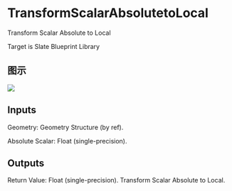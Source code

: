 # TransformScalarAbsolutetoLocal

Transform Scalar Absolute to Local

Target is Slate Blueprint Library

## 图示

![]($-20221218-21215886.png)

## Inputs

Geometry: Geometry Structure (by ref).

Absolute Scalar: Float (single-precision).  

## Outputs

Return Value: Float (single-precision). Transform Scalar Absolute to Local.

